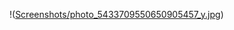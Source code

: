 !([Screenshots/photo_5433709550650905457_y.jpg](https://github.com/lichking21/UnityMobileGame/blob/main/Screenshots/photo_5433709550650905457_y.jpg))
